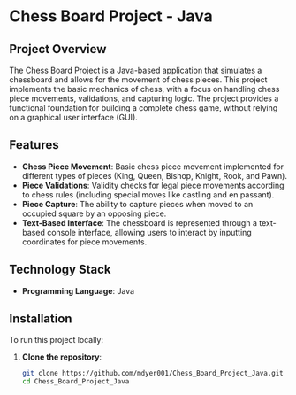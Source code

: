 # Chess Board Project - Java

## Project Overview

The Chess Board Project is a Java-based application that simulates a chessboard and allows for the movement of chess pieces. This project implements the basic mechanics of chess, with a focus on handling chess piece movements, validations, and capturing logic. The project provides a functional foundation for building a complete chess game, without relying on a graphical user interface (GUI).

## Features

- **Chess Piece Movement**: Basic chess piece movement implemented for different types of pieces (King, Queen, Bishop, Knight, Rook, and Pawn).
- **Piece Validations**: Validity checks for legal piece movements according to chess rules (including special moves like castling and en passant).
- **Piece Capture**: The ability to capture pieces when moved to an occupied square by an opposing piece.
- **Text-Based Interface**: The chessboard is represented through a text-based console interface, allowing users to interact by inputting coordinates for piece movements.

## Technology Stack

- **Programming Language**: Java

## Installation

To run this project locally:

1. **Clone the repository**:
   ```bash
   git clone https://github.com/mdyer001/Chess_Board_Project_Java.git
   cd Chess_Board_Project_Java
